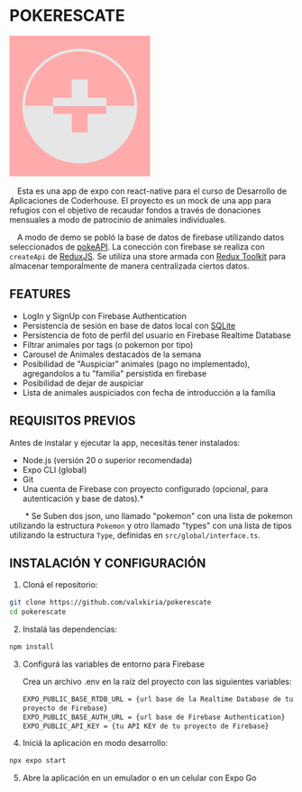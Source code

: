 # POKERESCATE
![Icono de Pokerescate](./assets/icon-small.png)

&emsp;Esta es una app de expo con react-native para el curso de Desarrollo de Aplicaciones de Coderhouse. El proyecto es un mock de una app para refugios con el objetivo de recaudar fondos a través de donaciones mensuales a modo de patrocinio de animales individuales. 

&emsp;A modo de demo se pobló la base de datos de firebase utilizando datos seleccionados de [pokeAPI](https://pokeapi.co/). La conección con firebase se realiza con `createApi` de [ReduxJS](https://redux.js.org/). Se utiliza una store armada con [Redux Toolkit](https://redux.js.org/redux-toolkit) para almacenar temporalmente de manera centralizada ciertos datos.

## FEATURES
- LogIn y SignUp con Firebase Authentication
- Persistencia de sesión en base de datos local con [SQLite](https://sqlite.org/docs.html)
- Persistencia de foto de perfil del usuario en Firebase Realtime Database
- Filtrar animales por tags (o pokemon por tipo)
- Carousel de Animales destacados de la semana
- Posibilidad de "Auspiciar" animales (pago no implementado), agregandolos a tu "familia" persistida en firebase
- Posibilidad de dejar de auspiciar
- Lista de animales auspiciados con fecha de introducción a la familia

## REQUISITOS PREVIOS

Antes de instalar y ejecutar la app, necesitás tener instalados:

- Node.js (versión 20 o superior recomendada)
- Expo CLI (global)
- Git
- Una cuenta de Firebase con proyecto configurado (opcional, para autenticación y base de datos).*

&emsp;&emsp;* Se Suben dos json, uno llamado "pokemon" con una lista de pokemon utilizando la estructura `Pokemon` y otro llamado "types" con una lista de tipos utilizando la estructura `Type`, definidas en `src/global/interface.ts`.

## INSTALACIÓN Y CONFIGURACIÓN


1. Cloná el repositorio:

```bash 
git clone https://github.com/valxkiria/pokerescate 
cd pokerescate
```

2. Instalá las dependencias:

```bash
npm install
```

3. Configurá las variables de entorno para Firebase

    Crea un archivo .env en la raíz del proyecto con las siguientes variables:

    ```
    EXPO_PUBLIC_BASE_RTDB_URL = {url base de la Realtime Database de tu proyecto de Firebase}
    EXPO_PUBLIC_BASE_AUTH_URL = {url base de Firebase Authentication}
    EXPO_PUBLIC_API_KEY = {tu API KEY de tu proyecto de Firebase}
    ```

4. Iniciá la aplicación en modo desarrollo:

```bash
npx expo start
```

5. Abre la aplicación en un emulador o en un celular con Expo Go

